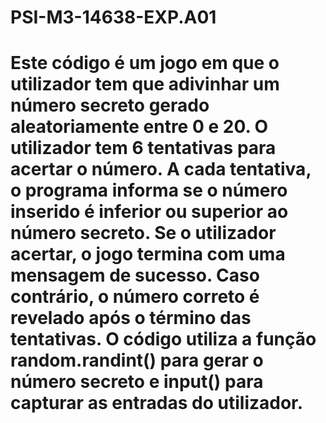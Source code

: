 # PSI-M3-14638-EXP.A01
<h1>Este código é um jogo em que o utilizador tem que adivinhar um número secreto gerado aleatoriamente entre 0 e 20. O utilizador tem 6 tentativas para acertar o número. A cada tentativa, o programa informa se o número inserido é inferior ou superior ao número secreto. Se o utilizador acertar, o jogo termina com uma mensagem de sucesso. Caso contrário, o número correto é revelado após o término das tentativas. O código utiliza a função random.randint() para gerar o número secreto e input() para capturar as entradas do utilizador.</h1>
